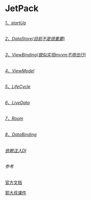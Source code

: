 # JetPack

###### [1、startUp](https://github.com/sunnnydaydev/JetPack/blob/master/md/1%E3%80%81Startup.md)

###### [2、DataStore(目前不是很重要)](https://github.com/sunnnydaydev/JetPack/blob/master/md/2%E3%80%81DataStore(%E7%9B%AE%E5%89%8D%E4%B8%8D%E6%98%AF%E5%BE%88%E9%87%8D%E8%A6%81).md)

###### [3、ViewBinding(貌似实现mvvm不用也行)](https://github.com/sunnnydaydev/JetPack/blob/master/md/3%E3%80%81ViewBinding(%E8%B2%8C%E4%BC%BC%E5%AE%9E%E7%8E%B0mvvm%E4%B8%8D%E7%94%A8%E4%B9%9F%E8%A1%8C).md)

###### [4、ViewModel](https://github.com/sunnnydaydev/JetPack/blob/master/md/4%E3%80%81ViewModel.md)

###### [5、LifeCycle](https://github.com/sunnnydaydev/JetPack/blob/master/md/5%E3%80%81LifeCycle.md)

###### [6、LiveData](https://github.com/sunnnydaydev/JetPack/blob/master/md/6%E3%80%81LiveData.md)

###### [7、Room](https://github.com/sunnnydaydev/JetPack/blob/master/md/7%E3%80%81Room.md)

###### [8、DataBinding](https://github.com/sunnnydaydev/DataBingding)

###### [依赖注入DI](https://github.com/sunnnydaydev/DI)

###### 参考

[官方文档](https://developer.android.google.cn/topic/libraries/architecture?hl=zh_cn)

[郭大叔课件](https://github.com/sunnnydaydev/JetPack/blob/master/md/%E9%83%AD%E8%80%81%E5%B8%88%E8%AF%BE%E4%BB%B6%EF%BC%9A%E6%8E%A2%E7%A9%B6Jetpack.pptx)
